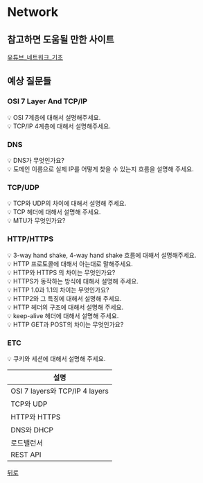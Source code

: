 # Network  
## 참고하면 도움될 만한 사이트    
[유튜브_네트워크_기초](https://www.youtube.com/playlist?list=PL0d8NnikouEWcF1jJueLdjRIC4HsUlULi)   
 
## 예상 질문들    
### OSI 7 Layer And TCP/IP  
💡 OSI 7계층에 대해서 설명해주세요.               
💡 TCP/IP 4계층에 대해서 설명해주세요.         

### DNS
💡 DNS가 무엇인가요?      
💡 도메인 이름으로 실제 IP를 어떻게 찾을 수 있는지 흐름을 설명해 주세요.         

### TCP/UDP  
💡 TCP와 UDP의 차이에 대해서 설명해 주세요.  
💡 TCP 헤더에 대해서 설명해 주세요.  
💡 MTU가 무엇인가요?     

### HTTP/HTTPS
💡 3-way hand shake, 4-way hand shake 흐름에 대해서 설명해주세요.  
💡 HTTP 프로토콜에 대해서 아는대로 말해주세요.       
💡 HTTP와 HTTPS 의 차이는 무엇인가요?     
💡 HTTPS가 동작하는 방식에 대해서 설명해 주세요.     
💡 HTTP 1.0과 1.1의 차이는 무엇인가요?  
💡 HTTP2와 그 특징에 대해서 설명해 주세요.   
💡 HTTP 헤더의 구조에 대해서 설명해 주세요.   
💡 keep-alive 헤더에 대해서 설명해 주세요.  
💡 HTTP GET과 POST의 차이는 무엇인가요?     

### ETC
💡 쿠키와 세션에 대해서 설명해 주세요.
    
|설명|  
|---|   
|OSI 7 layers와 TCP/IP 4 layers|
|TCP와 UDP| 
|HTTP와 HTTPS|  
|DNS와 DHCP|   
|로드밸런서|   
|REST API|   


[뒤로](#)


